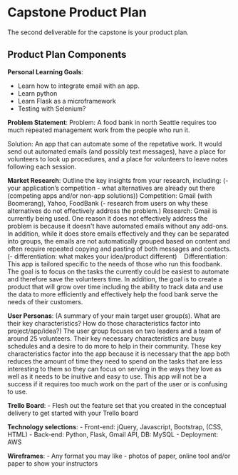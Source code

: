 # Capstone Product Plan
The second deliverable for the capstone is your product plan.

## Product Plan Components
 __Personal Learning Goals__: 
 - Learn how to integrate email with an app.
 - Learn python
 - Learn Flask as a microframework
 - Testing with Selenium?

 __Problem Statement__: 
Problem: A food bank in north Seattle requires too much repeated management work from the people who run it.

Solution: An app that can automate some of the repetative work.  It would send out automated emails (and possibly text messages), have a place for volunteers to look up procedures, and a place for volunteers to leave notes following each session.  

 __Market Research__: Outline the key insights from your research, including:
    (- your application’s competition - what alternatives are already out there (competing apps and/or non-app solutions))
    Competition: Gmail (with Boomerang), Yahoo, FoodBank
    (- research from users on why these alternatives do not effectively address the problem.)
    Research: Gmail is currently being used.  One reason it does not effectively address the problem is because it doesn't have automated emails without any add-ons.  In addition, while it does store emails effectively and they can be separated into groups, the emails are not automatically grouped based on content and often require repeated copying and pasting of both messages and contacts. 
    (- differentiation: what makes your idea/product different)
    Differentiation: This app is tailored specific to the needs of those who run this foodbank.  The goal is to focus on the tasks the currently could be easiest to automate and therefore save the volunteers time.  In addition, the goal is to create a product that will grow over time including the ability to track data and use the data to more efficiently and effectively help the food bank serve the needs of their customers.
    
 __User Personas__: (A summary of your main target user group(s). What are their key characteristics? How do those characteristics factor into project/app/idea?) The user group focuses on two leaders and a team of around 25 volunteers.  Their key necessary characteristics are busy schedules and a desire to do more to help in their community.  These key characteristics factor into the app because it is necessary that the app both reduces the amount of time they need to spend on the tasks that are less interesting to them so they can focus on serving in the ways they love as well as it needs to be inuitive and easy to use. This app will not be a success if it requires too much work on the part of the user or is confusing to use. 

 __Trello Board__:
    - Flesh out the feature set that you created in the conceptual delivery to get started with your Trello board
  
 __Technology selections__:
    - Front-end: jQuery, Javascript, Bootstrap, (CSS, HTML)
    - Back-end: Python, Flask, Gmail API, DB: MySQL
    - Deployment: AWS
  
 __Wireframes__:
    - Any format you may like - photos of paper, online tool and/or paper to show your instructors


